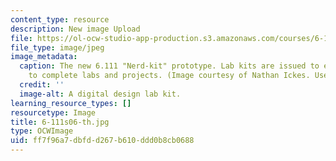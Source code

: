 ```yaml
---
content_type: resource
description: New image Upload
file: https://ol-ocw-studio-app-production.s3.amazonaws.com/courses/6-111-introductory-digital-systems-laboratory-spring-2006/ff7f96a7dbfdd267b610ddd0b8cb0688_6-111s06-th.jpg
file_type: image/jpeg
image_metadata:
  caption: The new 6.111 "Nerd-kit" prototype. Lab kits are issued to each student
    to complete labs and projects. (Image courtesy of Nathan Ickes. Used with permission.)
  credit: ''
  image-alt: A digital design lab kit.
learning_resource_types: []
resourcetype: Image
title: 6-111s06-th.jpg
type: OCWImage
uid: ff7f96a7-dbfd-d267-b610-ddd0b8cb0688
---
```

